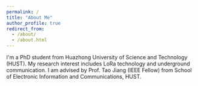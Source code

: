 ```yaml
---
permalink: /
title: "About Me"
author_profile: true
redirect_from: 
  - /about/
  - /about.html
---
```

I'm a PhD student from Huazhong University of Science and Technology (HUST). My research interest includes LoRa technology and underground communication.
I am advised by Prof. Tao Jiang (IEEE Fellow) from School of Electronic Information and Communications, HUST. 
